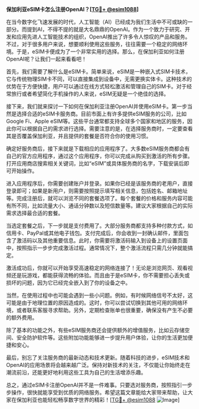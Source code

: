 **保加利亚eSIM卡怎么注册OpenAI？[[TG💪+ @esim1088](https://t.me/s/esim1088)]**

在当今数字化飞速发展的时代，人工智能（AI）已经成为我们生活中不可或缺的一部分。而提到AI，不得不提的就是大名鼎鼎的OpenAI。作为一个致力于研究、开发和应用先进人工智能技术的组织，OpenAI推出了许多令人惊叹的产品和服务。不过，对于很多用户来说，想要顺利使用这些服务，往往需要一个稳定的网络环境。于是，eSIM卡便成为了一个非常实用的选择。那么，在保加利亚如何注册OpenAI呢？让我们一起来看看吧！

首先，我们需要了解什么是eSIM卡。简单来说，eSIM是一种嵌入式SIM卡技术，它与传统物理SIM卡不同，可以直接集成到设备中，无需更换实体卡。这种技术的优势在于方便快捷，用户可以通过在线方式轻松激活和管理自己的SIM卡。对于经常旅行或者希望简化手机操作的人来说，eSIM无疑是一个绝佳的选择。

接下来，我们就来探讨一下如何在保加利亚注册OpenAI并使用eSIM卡。第一步当然是选择合适的eSIM卡服务商。目前市面上有许多提供eSIM服务的公司，比如Google Fi、Apple eSIM等。这些平台通常都支持全球多个国家和地区的服务，因此你可以根据自己的需求进行选择。需要注意的是，在选择服务商时，一定要查看其是否覆盖保加利亚，并且提供的套餐是否符合你的使用习惯。

确定好服务商后，接下来就是下载相应的应用程序了。大多数eSIM服务商都会有自己的官方应用程序，通过这个应用程序，你可以完成从购买到激活的所有步骤。打开应用商店搜索相关关键词，比如“eSIM”或具体服务商的名字，下载安装后即可开始操作。

进入应用程序后，你需要创建账户并登录。如果你已经是该服务商的老用户，直接登录即可；如果是新用户，则需要按照提示填写相关信息，包括姓名、邮箱地址等。完成注册后，就可以浏览不同的套餐选项了。每个套餐的价格和服务内容可能有所不同，比如流量大小、通话分钟数以及短信数量等。建议大家根据自己的实际需求选择最合适的套餐。

当选定套餐之后，下一步就是支付费用了。大部分服务商都支持多种付款方式，如信用卡、PayPal或其他电子钱包。支付完成后，你会收到一封确认邮件，里面包含了激活码以及其他重要信息。此时，你需要将激活码输入到设备上的设置页面中，按照指示一步步完成激活过程。通常情况下，整个激活流程只需几分钟就能搞定。

激活成功后，你就可以开始享受高速稳定的网络连接了！无论是浏览网页、观看视频还是玩游戏，都能获得流畅的体验。而且由于是eSIM卡，你不需要担心丢失或损坏的问题，因为它已经完全嵌入到了你的设备之中。

当然，在使用过程中也可能会遇到一些小问题。例如，有时候网络信号不太好，这可能是由于地理位置的原因造成的。这时，你可以尝试切换到其他可用的网络环境，或者联系客服寻求帮助。另外，定期检查账单也很重要，确保没有产生不必要的额外费用。

除了基本的功能之外，有些eSIM服务商还会提供额外的增值服务，比如云存储空间、安全防护软件等。这些附加功能能够进一步提升用户体验，让你的生活更加便捷和安心。

最后，别忘了关注服务商的最新动态和技术更新。随着科技的进步，eSIM技术和OpenAI的应用场景将会越来越广泛。保持对新技术的关注，不仅能让你始终走在潮流前沿，还能更好地利用这些工具为自己的生活增添乐趣。

总之，通过eSIM卡注册OpenAI并不是一件难事。只要选对服务商，按照指引一步步操作，很快就能享受到优质的网络服务。希望这篇文章能给大家带来帮助，让大家在保加利亚也能轻松畅享数字世界的精彩！[[TG💪+ @esim1088](https://t.me/s/esim1088) ![Image](https://i.postimg.cc/4NQfJmqS/Snipaste-2025-05-13-00-14-12.png)]
